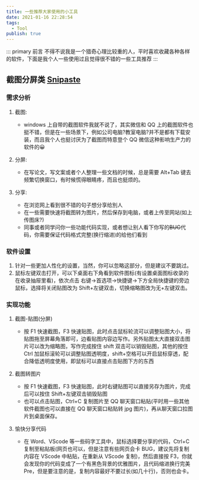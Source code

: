 ```yaml
---
title: 一些推荐大家使用的小工具
date: 2021-01-16 22:28:54
tags:
  - Tool
publish: true
---
```


::: primary 前言
不得不说我是一个猎奇心理比较重的人，平时喜欢收藏各种各样的软件，下面是我个人一些使用过且觉得很不错的一些工具推荐
:::

## 截图分屏类 [Snipaste](https://zh.snipaste.com/)

### 需求分析

1. 截图:

   - windows 上自带的截图软件我就不说了，其实微信和 QQ 上的截图软件也挺不错，但是在一些场景下，例如公司电脑?教室电脑?并不是都有下载安装，而且我个人也挺讨厌为了截图而特意登个 QQ 微信这种影响生产力的软件的:grinning:

2. 分屏:

   - 在写论文，写文案或者个人整理一些文档的时候，总是需要 Alt+Tab 键去频繁切换窗口，有时候慌得眼睛疼，而且也挺烦的。

3. 分享:

   - 在浏览网上看到很不错的句子想分享给別人
   - 在一些需要快速将截图转为图片，然后保存到电脑，或者上传至网站(如上传图床?)
   - 同事或者同学问你一些功能代码实现，或者想让别人看下你写的~~BUG~~代码，你需要保证代码格式完整(换行缩进)的给他们看到

### 软件设置

1. 针对一些更加人性化的设置，当然，你可以忽略这部分，但是建议不要跳过。
2. 鼠标左键双击打开，可以下桌面右下角看到软件图标(有设置桌面图标收录的在收录抽屉里看)，依次点击 右键->首选项->快捷键->下方全局快捷键的旁边鼠标，选择将关闭贴图改为 Shift+左键双击，切换缩略图改为无+左键双击。

### 实现功能

1. 截图-贴图(分屏)

   - 按 F1 快速截图，F3 快速贴图，此时点击鼠标轮流可以调整贴图大小，将贴图拖至屏幕角落即可，边看贴图内容边写作。另外贴图太大直接双击图片可以改为缩略图，写作完成按住 shift 双击可以销毁贴图，其他的按住 Ctrl 加鼠标滚轮可以调整贴图透明度，shift+空格可以开启鼠标穿透，配合降低透明度使用，即鼠标可以直接点击贴图下方的东西

2. 截图转图片

   - 按 F1 快速截图，F3 快速贴图，此时右键贴图可以直接另存为图片，完成后可以按住 Shift+左键双击销毁贴图
   - 也可以点击贴图，Ctrl+C 复制图片至 QQ 聊天窗口粘贴(平时用一些其他软件截图也可以直接在 QQ 聊天窗口粘贴转 jpg 图片)，再从聊天窗口拉图片到桌面保存。

3. 愉快分享代码

   - 在 Word、VScode 等一些码字工具中，鼠标选择要分享的代码，Ctrl+C 复制至粘贴板(网页也可以，但是注意有些网页会卡 BUG，建议先将复制内容在 VScode 中粘贴，在重新从 VScode 复制)，然后直接按 F3，你就会发现你的代码变成了一个有黑色背景的优雅图片，且代码缩进换行完美 Pre，但是要注意的是，复制内容最好不要过长(如几十行)，否则也会卡。
